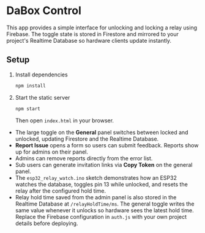 # DaBox Control

This app provides a simple interface for unlocking and locking a relay using Firebase. The toggle state is stored in Firestore and mirrored to your project's Realtime Database so hardware clients update instantly.

## Setup

1. Install dependencies
   ```bash
   npm install
   ```
2. Start the static server
   ```bash
   npm start
   ```
   Then open `index.html` in your browser.
- The large toggle on the **General** panel switches between locked and unlocked, updating Firestore and the Realtime Database.
- **Report Issue** opens a form so users can submit feedback. Reports show up for admins on their panel.
- Admins can remove reports directly from the error list.
- Sub users can generate invitation links via **Copy Token** on the general panel.
- The `esp32_relay_watch.ino` sketch demonstrates how an ESP32 watches the database, toggles pin 13 while unlocked, and resets the relay after the configured hold time.
- Relay hold time saved from the admin panel is also stored in the Realtime Database at `/relayHoldTime/ms`. The general toggle writes the same value whenever it unlocks so hardware sees the latest hold time.
Replace the Firebase configuration in `auth.js` with your own project details before deploying.
